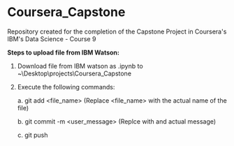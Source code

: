 # Coursera_Capstone
Repository created for the completion of the Capstone Project in Coursera's IBM's Data Science - Course 9

<b>Steps to upload file from IBM Watson:</b>

1. Download file from IBM watson as .ipynb to ~\Desktop\projects\Coursera_Capstone
2. Execute the following commands:

    a. git add <file_name>            (Replace <file_name> with the actual name of the file)

    b. git commit -m <user_message>   (Replce <user message> with and actual message)

    c. git push
